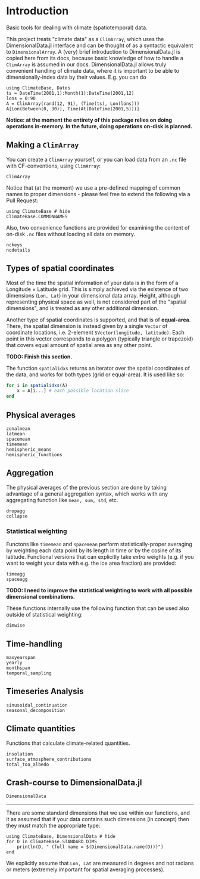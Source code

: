 # Introduction
Basic tools for dealing with climate (spatiotemporal) data.

This project treats "climate data" as a `ClimArray`, which uses the DimensionalData.jl interface and can be thought of as a syntactic equivalent to `DimensionalArray`.
A (very) brief introduction to DimensionalData.jl is copied here from its docs, because basic knowledge of how to handle a `ClimArray` is assumed in our docs.
DimensionalData.jl allows truly convenient handling of climate data, where it is important to be able to dimensionally-index data by their values. E.g. you can do
```@example
using ClimateBase, Dates
ts = DateTime(2001,1):Month(1):DateTime(2001,12)
lons = 0:90
A = ClimArray(rand(12, 91), (Time(ts), Lon(lons)))
A[Lon(Between(0, 30)), Time(At(DateTime(2001,5)))]
```

**Notice: at the moment the entirety of this package relies on doing operations in-memory. In the future, doing operations on-disk is planned.**

## Making a `ClimArray`
You can create a `ClimArray` yourself, or you can load data from an `.nc` file with CF-conventions, using `ClimArray`:
```@docs
ClimArray
```

Notice that (at the moment) we use a pre-defined mapping of common names to proper dimensions - please feel free to extend the following via a Pull Request:
```@example
using ClimateBase # hide
ClimateBase.COMMONNAMES
```

Also, two convenience functions are provided for examining the content of on-disk `.nc` files without loading all data on memory.
```@docs
nckeys
ncdetails
```


## Types of spatial coordinates
Most of the time the spatial information of your data is in the form of a Longitude × Latitude grid. This is simply achieved via the existence of two dimensions (`Lon, Lat`) in your dimensional data array. Height, although representing physical space as well, is not considered part of the "spatial dimensions", and is treated as any other additional dimension.

Another type of spatial coordinates is supported, and that is of **equal-area**. There, the spatial dimension is instead given by a single `Vector` of coordinate locations, i.e. 2-element `SVector(longitude, latitude)`. Each point in this vector corresponds to a polygon (typically triangle or trapezoid) that covers equal amount of spatial area as any other point.

**TODO: Finish this section.**

The function `spatialidxs` returns an iterator over the spatial coordinates of the data, and works for both types (grid or equal-area). It is used like so:
```julia
for i in spatialidxs(A)
    x = A[i...] # each possible location slice
end
```


## Physical averages
```@docs
zonalmean
latmean
spacemean
timemean
hemispheric_means
hemispheric_functions
```

## Aggregation
The physical averages of the previous section are done by taking advantage of a general aggregation syntax, which works with any aggregating function like `mean, sum, std`, etc.
```@docs
dropagg
collapse
```
### Statistical weighting
Functons like `timemean` and `spacemean` perform statistically-proper averaging by weighting each data point by its length in time or by the cosine of its latitude.
Functional versions that can explicitly take *extra* weights (e.g. if you want to weight your data with e.g. the ice area fraction) are provided:
```@docs
timeagg
spaceagg
```
**TODO: I need to improve the statistical weighting to work with all possible dimensional combinations.**

These functions internally use the following function that can be used also outside of statistical weighting:
```@docs
dimwise
```


## Time-handling
```@docs
maxyearspan
yearly
monthspan
temporal_sampling
```

## Timeseries Analysis
```@docs
sinusoidal_continuation
seasonal_decomposition
```

## Climate quantities
Functions that calculate climate-related quantities.
```@docs
insolation
surface_atmosphere_contributions
total_toa_albedo
```

## Crash-course to DimensionalData.jl
```@docs
DimensionalData
```

---

There are some standard dimensions that we use within our functions, and it as assumed that if your data contains such dimensions (in concept) then they must match the appropriate type:
```@example
using ClimateBase, DimensionalData # hide
for D in ClimateBase.STANDARD_DIMS
    println(D, " (full name = $(DimensionalData.name(D)))")
end
```
We explicitly assume that `Lon, Lat` are measured in degrees and not radians or meters (extremely important for spatial averaging processes).
